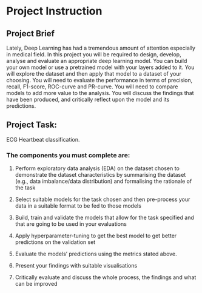 # Project Instruction 

## Project Brief

Lately, Deep Learning has had a tremendous amount of attention especially in medical field. In this project you will be required to design, develop, analyse and evaluate an appropriate deep learning model. You can build your own model or use a pretrained model with your layers added to it. You will explore the dataset and then apply that model to a dataset of your choosing. You will need to evaluate the performance in terms of precision, recall, F1-score, ROC-curve and PR-curve. You will need to compare models to add more value to the analysis. You will discuss the findings that have been produced, and critically reflect upon the model and its predictions. 

## Project Task:

ECG Heartbeat classification.


### The components you must complete are:

1.	Perform exploratory data analysis (EDA) on the dataset chosen to demonstrate the dataset characteristics by summarising the dataset (e.g., data imbalance/data distribution) and formalising the rationale of the task 

2.	Select suitable models for the task chosen and then pre-process your data in a suitable format to be fed to those models 
3.	Build, train and validate the models that allow for the task specified and that are going to be used in your evaluations 
4.	Apply hyperparameter-tuning to get the best model to get better predictions on the validation set 
5.	Evaluate the models’ predictions using the metrics stated above. 
6.	Present your findings with suitable visualisations 
7.	Critically evaluate and discuss the whole process, the findings and what can be improved
 

